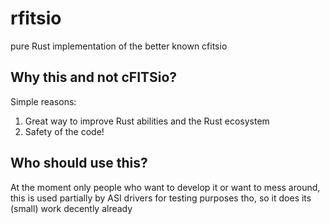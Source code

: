 # rfitsio
pure Rust implementation of the better known cfitsio

## Why this and not cFITSio?
Simple reasons:
1) Great way to improve Rust abilities and the Rust ecosystem
2) Safety of the code!

## Who should use this?
At the moment only people who want to develop it or want to mess around, this is used partially by ASI drivers for testing purposes tho,
so it does its (small) work decently already
